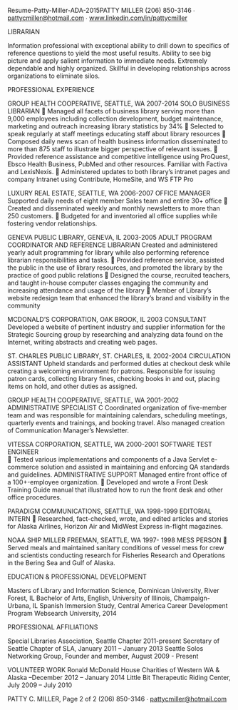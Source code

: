 Resume-Patty-Miller-ADA-2015PATTY MILLER                                                                                             (206) 850-3146 ∙ pattycmiller@hotmail.com ∙ www.linkedin.com/in/pattycmiller

LIBRARIAN

Information professional with exceptional ability to drill down to specifics of reference questions to yield the most useful results. Ability to see big picture and apply salient information to immediate needs. Extremely dependable and highly organized.  Skillful in developing relationships across organizations to eliminate silos.


PROFESSIONAL EXPERIENCE

GROUP HEALTH COOPERATIVE, SEATTLE, WA	2007-2014
SOLO BUSINESS LIBRARIAN
	Managed all facets of business library serving more than 9,000 employees including collection development, budget maintenance, marketing and outreach increasing library statistics by 34%
	Selected to speak regularly at staff meetings educating staff about library resources
	Composed daily news scan of health business information disseminated to more than 875 staff to illustrate bigger perspective of relevant issues. 
	Provided reference assistance and competitive intelligence using ProQuest, Ebsco Health Business, PubMed and other resources. Familiar with Factiva and LexisNexis.
	Administered updates to both library’s intranet pages and company Intranet using Contribute, HomeSite, and WS FTP Pro

LUXURY REAL ESTATE, SEATTLE, WA	  2006-2007
OFFICE MANAGER
Supported daily needs of eight member Sales team and entire 30+ office
	Created and disseminated weekly and monthly newsletters to more than 250 customers.
	Budgeted for and inventoried all office supplies while fostering vendor relationships.

GENEVA PUBLIC LIBRARY, GENEVA, IL	2003-2005
ADULT PROGRAM COORDINATOR AND REFERENCE LIBRARIAN
Created and administered yearly adult programming for library while also performing reference librarian responsibilities and tasks.
	Provided reference service, assisted the public in the use of library resources, and promoted the library by the practice of good public relations
	Designed the course, recruited teachers, and taught in-house computer classes engaging the community and increasing attendance and usage of the library
	Member of Library’s website redesign team that enhanced the library’s brand and visibility in the community

MCDONALD’S CORPORATION, OAK BROOK, IL 	2003
CONSULTANT
Developed a website of pertinent industry and supplier information for the Strategic Sourcing group by researching and analyzing data found on the Internet, writing abstracts and creating web pages.



ST. CHARLES PUBLIC LIBRARY, ST. CHARLES, IL	2002-2004
CIRCULATION ASSISTANT
Upheld standards and performed duties at checkout desk while creating a welcoming environment for patrons. Responsible for issuing patron cards, collecting library fines, checking books in and out, placing items on hold, and other duties as assigned.

GROUP HEALTH COOPERATIVE, SEATTLE, WA	2001-2002
ADMINISTRATIVE SPECIALIST C
Coordinated organization of five-member team and was responsible for maintaining calendars, scheduling meetings, quarterly events and trainings, and booking travel. Also managed creation of Communication Manager’s Newsletter.

VITESSA CORPORATION, SEATTLE, WA                                                                                  	2000-2001
SOFTWARE TEST ENGINEER  
	Tested various implementations and components of a Java Servlet e-commerce solution and assisted in maintaining and enforcing QA standards and guidelines. 
ADMINISTRATIVE SUPPORT
Managed entire front office of a 100+-employee organization.
	 Developed and wrote a Front Desk Training Guide manual that illustrated how to run the front desk and other office procedures.

PARADIGM COMMUNICATIONS, SEATTLE, WA                                                                     	1998-1999
EDITORIAL INTERN
	Researched, fact-checked, wrote, and edited articles and stories for Alaska Airlines, Horizon Air and MidWest Express in-flight magazines.

NOAA SHIP MILLER FREEMAN, SEATTLE, WA                                                   	1997- 1998
MESS PERSON
	Served meals and maintained sanitary conditions of vessel mess for crew and scientists conducting research for Fisheries Research and Operations in the Bering Sea and Gulf of Alaska.

EDUCATION & PROFESSIONAL DEVELOPMENT

Masters of Library and Information Science, Dominican University, River Forest, IL
Bachelor of Arts, English, University of Illinois, Champaign-Urbana, IL
Spanish Immersion Study, Central America
Career Development Program
Websearch University, 2014

PROFESSIONAL AFFILIATIONS

Special Libraries Association, Seattle Chapter 2011-present
Secretary of Seattle Chapter of SLA, January 2011 – January 2013
Seattle Solos Networking Group, Founder and member, August 2009 - Present

VOLUNTEER WORK
Ronald McDonald House Charities of Western WA & Alaska –December 2012 – January 2014
Little Bit Therapeutic Riding Center, July 2009 – July 2010


PATTY C. MILLER, Page 2 of 2	(206) 850-3146 ∙ pattycmiller@hotmail.com
